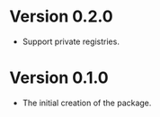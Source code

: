 # Version 0.2.0

  * Support private registries.


# Version 0.1.0

  * The initial creation of the package.
